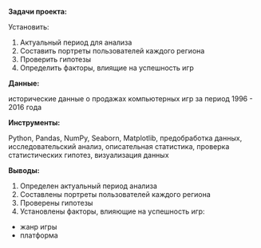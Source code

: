 **Задачи проекта:**

Установить:
1. Актуальный период для анализа
2. Составить портреты пользователей каждого региона
3. Проверить гипотезы
4. Определить факторы, влиящие на успешность игр 

**Данные:**

исторические данные о продажах компьютерных игр за период 1996 - 2016 года

**Инструменты:** 

Python, Pandas, NumPy, Seaborn, Matplotlib, предобработка данных, исследовательский анализ, описательная статистика, проверка статистических гипотез, визуализация данных

**Выводы:**
 
1. Определен актуальный период анализа
2. Составлены портреты пользователей каждого региона 
3. Проверены гипотезы
4. Установлены факторы, влияющие на успешность игр:
- жанр игры
- платформа